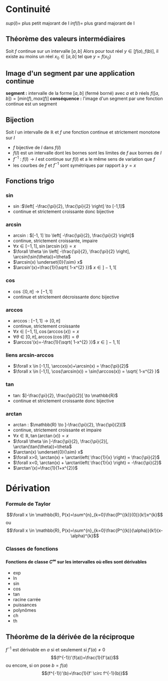 # Continuité
$sup(I)=$ plus petit majorant de I
$inf(I)=$ plus grand majorant de I

## Théorème des valeurs intermédiaires
Soit $f$ continue sur un intervalle $[a,b]$
Alors pour tout réel $y \in [f(a),f(b)]$, il existe au moins un réel $x_{0} \in [a,b]$ tel que $y = f(x_{0})$

## Image d'un segment par une application continue
**segment :** intervalle de la forme $[a,b]$ (fermé borné) avec $a$ et $b$ réels
$f([a,b])=[min(f), max(f)]$
**conséquence :** l'image d'un segment par une fonction continue est un segment

## Bijection
Soit $I$ un intervalle de $\mathbb{R}$ et $f$ une fonction continue et strictement monotone sur $I$
* $f$ bijective de $I$ dans $f(I)$
* $f(I)$ est un intervalle dont les bornes sont les limites de $f$ aux bornes de $I$
* $f^{-1}$ : $f(I) \to I$ est continue sur $f(I)$ et a le même sens de variation que $f$
* les courbes de $f$ et $f^{-1}$ sont symétriques par rapport à $y=x$

## Fonctions trigo
### sin
* sin :$\left[ -\frac{\pi}{2}, \frac{\pi}{2} \right] \to [-1,1]$ 
* continue et strictement croissante donc bijective
### arcsin
* arcsin : $[-1, 1] \to \left[ -\frac{\pi}{2}, \frac{\pi}{2} \right]$
* continue, strictement croissante, impaire
* $\forall x \in [-1,1], \sin(\arcsin(x))=x$
* $\forall \theta \in \left[ -\frac{\pi}{2}, \frac{\pi}{2} \right], \arcsin(\sin(\theta))=\theta$
* $\arcsin(x) \underset{0}{\sim} x$
* $\arcsin'(x)=\frac{1}{\sqrt{ 1-x^{2} }}$ $x \in ]-1,1[$
### cos
* cos :$\left[ 0,\pi \right] \to [-1,1]$ 
* continue et strictement décroissante donc bijective
### arccos
* arccos : $[-1, 1] \to \left[ 0,\pi \right]$
* continue, strictement croissante
* $\forall x \in [-1,1], \cos(\arccos(x))=x$
* $\forall \theta \in \left[ 0,\pi \right], \arccos(\cos(\theta))=\theta$
* $\arccos'(x)=-\frac{1}{\sqrt{ 1-x^{2} }}$ $x \in ]-1,1[$

### liens arcsin-arccos
* $\forall x \in [-1,1], \arccos(x)+\arcsin(x) = \frac{\pi}{2}$
* $\forall x \in [-1,1], \cos(\arcsin(x)) = \sin(\arccos(x)) = \sqrt{ 1-x^{2} }$
### tan
* tan: $]-\frac{\pi}{2}, \frac{\pi}{2}[ \to \mathbb{R}$
* continue et strictement croissante donc bijective
### arctan
* arctan : $\mathbb{R} \to ]-\frac{\pi}{2}, \frac{\pi}{2}[$
* continue, strictement croissante et impaire
* $\forall x \in \mathbb{R}, \tan(\arctan(x))=x$
* $\forall \theta \in ]-\frac{\pi}{2}, \frac{\pi}{2}[, \arctan(\tan(\theta))=\theta$
* $\arctan(x) \underset{0}{\sim} x$
* $\forall x>0, \arctan(x) + \arctan\left( \frac{1}{x} \right) = \frac{\pi}{2}$
* $\forall x<0, \arctan(x) + \arctan\left( \frac{1}{x} \right) = -\frac{\pi}{2}$
* $\arctan'(x)=\frac{1}{1+x^{2}}$

# Dérivation

### Formule de Taylor
$$\forall x \in \mathbb{R}, P(x)=\sum^{n}_{k=0}\frac{P^{(k)}(0)}{k!}x^{k}$$
ou $$\forall x \in \mathbb{R}, P(x)=\sum^{n}_{k=0}\frac{P^{(k)}(\alpha)}{k!}(x-\alpha)^{k}$$
### Classes de fonctions
#### Fonctions de classe $C^{\infty}$ sur les intervalles où elles sont dérivables
- exp
- ln
- sin
- cos
- tan
- racine carrée
- puissances
- polynômes
- ch
- th
## Théorème de la dérivée de la réciproque
$f^{-1}$ est dérivable en $a$ si et seulement si $f'(a)\neq 0$
$$(f^{-1})'(f(a))=\frac{1}{f'(a)}$$
ou encore, si on pose $b=f(a)$
$$(f^{-1})'(b)=\frac{1}{f' \circ f^{-1}(b)}$$
